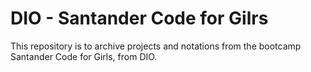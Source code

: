 # DIO - Santander Code for Gilrs

This repository is to archive projects and notations from the bootcamp Santander Code for Girls, from DIO.
